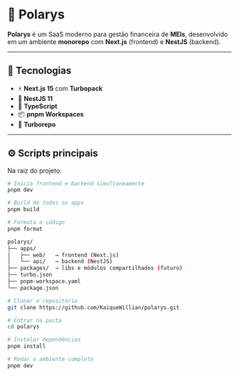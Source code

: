 # 💼 Polarys

**Polarys** é um SaaS moderno para gestão financeira de **MEIs**, desenvolvido em um ambiente **monorepo** com **Next.js** (frontend) e **NestJS** (backend).

---

## 🚀 Tecnologias

- ⚡ **Next.js 15** com **Turbopack**
- 🧠 **NestJS 11**
- 🔷 **TypeScript**
- 📦 **pnpm Workspaces**
- 🧩 **Turborepo**

---

## ⚙️ Scripts principais

Na raiz do projeto:

```bash
# Inicia frontend e backend simultaneamente
pnpm dev

# Build de todos os apps
pnpm build

# Formata o código
pnpm format

polarys/
├── apps/
│   ├── web/   → frontend (Next.js)
│   └── api/   → backend (NestJS)
├── packages/  → libs e módulos compartilhados (futuro)
├── turbo.json
├── pnpm-workspace.yaml
└── package.json

# Clonar o repositório
git clone https://github.com/KaiqueWillian/polarys.git

# Entrar na pasta
cd polarys

# Instalar dependências
pnpm install

# Rodar o ambiente completo
pnpm dev
